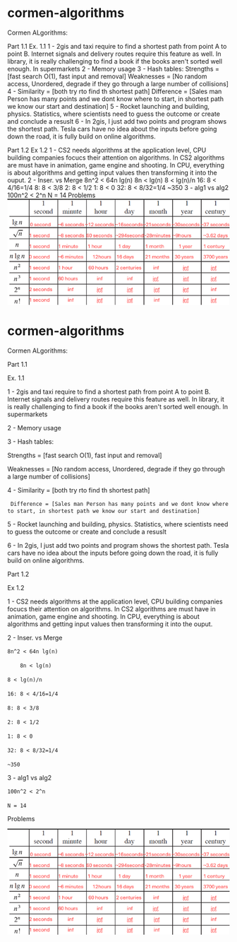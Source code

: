 # cormen-algorithms
Cormen ALgorithms:

Part 1.1
Ex. 1.1
1 - 2gis and taxi require to find a shortest path from point A to point B. Internet signals and delivery routes require this feature as well. In library, it is really challenging to find a book if the books aren't sorted well enough. In supermarkets
2 - Memory usage
3 - Hash tables:
Strengths = [fast search O(1), fast input and removal]
Weaknesses = [No random access, Unordered, degrade if they go through a large number of collisions]
4 - Similarity = [both try rto find th shortest path]
    Difference = [Sales man Person has many points and we dont know where to start, in shortest path we know our start and destination]
5 - Rocket launching and building, physics. Statistics, where scientists need to guess the outcome or create and conclude a resuslt
6 - In 2gis, I just add two points and program shows the shortest path. Tesla cars have no idea about the inputs before going down the road, it is fully build on online algorithms.


Part 1.2
Ex 1.2
1 - CS2 needs algorithms at the application level, CPU building companies focucs their attention on algorithms. In CS2 algorithms are must have in animation, game engine and shooting. In CPU, everything is about algorithms and getting input values then transforming it into the ouput.
2 - 	Inser. vs Merge
	8n^2 < 64n lg(n)
    	8n < lg(n)
	8 < lg(n)/n
	16: 8 < 4/16=1/4
	8: 8 < 3/8
	2: 8 < 1/2
	1: 8 < 0
	32: 8 < 8/32=1/4
	~350
3 - 	alg1 vs alg2
	100n^2 < 2^n
	N = 14 
Problems
![alt text](image.png)

# cormen-algorithms
 
 Cormen ALgorithms:
 
 
 
 Part 1.1
 
 Ex. 1.1
 
 1 - 2gis and taxi require to find a shortest path from point A to point B. Internet signals and delivery routes require this feature as well. In library, it is really challenging to find a book if the books aren't sorted well enough. In supermarkets
 
 2 - Memory usage
 
 3 - Hash tables:
 
 Strengths = [fast search O(1), fast input and removal]
 
 Weaknesses = [No random access, Unordered, degrade if they go through a large number of collisions]
 
 4 - Similarity = [both try rto find th shortest path]
 
     Difference = [Sales man Person has many points and we dont know where to start, in shortest path we know our start and destination]
 
 5 - Rocket launching and building, physics. Statistics, where scientists need to guess the outcome or create and conclude a resuslt
 
 6 - In 2gis, I just add two points and program shows the shortest path. Tesla cars have no idea about the inputs before going down the road, it is fully build on online algorithms.
 
 
 
 
 
 Part 1.2
 
 Ex 1.2
 
 1 - CS2 needs algorithms at the application level, CPU building companies focucs their attention on algorithms. In CS2 algorithms are must have in animation, game engine and shooting. In CPU, everything is about algorithms and getting input values then transforming it into the ouput.
 
 2 - 	Inser. vs Merge
 
 	8n^2 < 64n lg(n)
 
     	8n < lg(n)
 
 	8 < lg(n)/n
 
 	16: 8 < 4/16=1/4
 
 	8: 8 < 3/8
 
 	2: 8 < 1/2
 
 	1: 8 < 0
 
 	32: 8 < 8/32=1/4
 
 	~350
 
 3 - 	alg1 vs alg2
 
 	100n^2 < 2^n
 
 	N = 14 
 
 Problems
 
 ![alt text](image.png) 
 